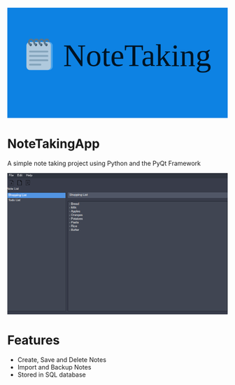 ![Project Banner](icons/NoteTaking.png)

# NoteTakingApp

A simple note taking project using Python and the PyQt Framework

![Demo Image](icons/screen1.png)

# Features

- Create, Save and Delete Notes
- Import and Backup Notes
- Stored in SQL database

